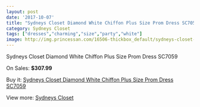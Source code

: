 ```yaml
---
layout: post
date: '2017-10-07'
title: "Sydneys Closet Diamond White Chiffon Plus Size Prom Dress SC7059"
category: Sydneys Closet
tags: ["dresses","charming","size","party","white"]
image: http://img.princessan.com/16506-thickbox_default/sydneys-closet-diamond-white-chiffon-plus-size-prom-dress-sc7059.jpg
---
```

Sydneys Closet Diamond White Chiffon Plus Size Prom Dress SC7059

On Sales: **$307.99**
<a href="https://www.princessan.com/en/sydneys-closet/7788-sydneys-closet-diamond-white-chiffon-plus-size-prom-dress-sc7059.html"><amp-img layout="responsive" width="600" height="600" src="//img.princessan.com/16506-thickbox_default/sydneys-closet-diamond-white-chiffon-plus-size-prom-dress-sc7059.jpg" alt="Sydneys Closet Diamond White Chiffon Plus Size Prom Dress SC7059 0" /></a>
<a href="https://www.princessan.com/en/sydneys-closet/7788-sydneys-closet-diamond-white-chiffon-plus-size-prom-dress-sc7059.html"><amp-img layout="responsive" width="600" height="600" src="//img.princessan.com/16507-thickbox_default/sydneys-closet-diamond-white-chiffon-plus-size-prom-dress-sc7059.jpg" alt="Sydneys Closet Diamond White Chiffon Plus Size Prom Dress SC7059 1" /></a>

Buy it: [Sydneys Closet Diamond White Chiffon Plus Size Prom Dress SC7059](https://www.princessan.com/en/sydneys-closet/7788-sydneys-closet-diamond-white-chiffon-plus-size-prom-dress-sc7059.html "Sydneys Closet Diamond White Chiffon Plus Size Prom Dress SC7059")

View more: [Sydneys Closet](https://www.princessan.com/en/63-sydneys-closet "Sydneys Closet")